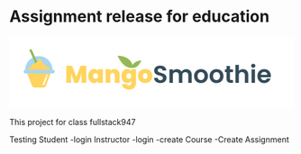 # Assignment release for education

![logo](logo_fullstack.png)

This project for class fullstack947

Testing
Student
-login
Instructor
-login
-create Course
-Create Assignment 
